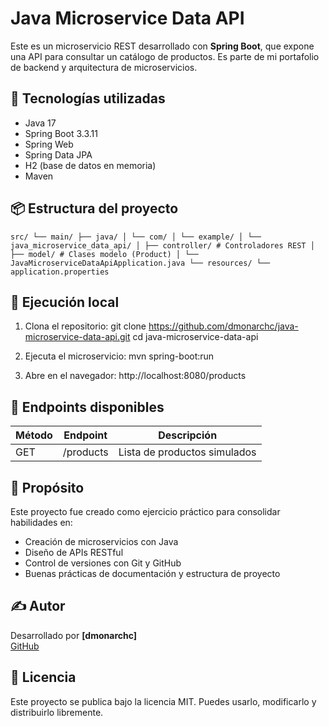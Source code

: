 # Java Microservice Data API

Este es un microservicio REST desarrollado con **Spring Boot**, que expone una API para consultar un catálogo de productos. Es parte de mi portafolio de backend y arquitectura de microservicios.

## 🔧 Tecnologías utilizadas

- Java 17  
- Spring Boot 3.3.11  
- Spring Web  
- Spring Data JPA  
- H2 (base de datos en memoria)  
- Maven  

## 📦 Estructura del proyecto
`src/
└── main/
├── java/
│ └── com/
│ └── example/
│ └── java_microservice_data_api/
│ ├── controller/ # Controladores REST
│ ├── model/ # Clases modelo (Product)
│ └── JavaMicroserviceDataApiApplication.java
└── resources/
└── application.properties`

## 🚀 Ejecución local

1. Clona el repositorio:
   git clone https://github.com/dmonarchc/java-microservice-data-api.git
   cd java-microservice-data-api

2. Ejecuta el microservicio:
   mvn spring-boot:run

3. Abre en el navegador:
   http://localhost:8080/products

## 📌 Endpoints disponibles

| Método | Endpoint    | Descripción                  |
|--------|-------------|------------------------------|
| GET    | /products   | Lista de productos simulados |

## 🧠 Propósito

Este proyecto fue creado como ejercicio práctico para consolidar habilidades en:
- Creación de microservicios con Java
- Diseño de APIs RESTful
- Control de versiones con Git y GitHub
- Buenas prácticas de documentación y estructura de proyecto

## ✍️ Autor

Desarrollado por **[dmonarchc]**  
[GitHub](https://github.com/dmonarchc)

## 📜 Licencia

Este proyecto se publica bajo la licencia MIT. Puedes usarlo, modificarlo y distribuirlo libremente.